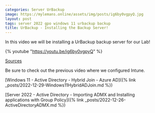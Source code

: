 ```yaml
---
categories: Server UrBackup
image: https://mylemans.online/assets/img/posts/ig6by0vgpyQ.jpg
layout: post
tags: server 2022 gpo windows 11 urbackup backup
title: UrBackup - Installing the Backup Server!
---
```


In this video we will be installing a UrBackup backup server for our Lab!

{% youtube "https://youtu.be/ig6by0vgpyQ" %}

[Sources](https://learn.microsoft.com/en-us/azure/active-directory/fundamentals/customize-branding)

Be sure to check out the previous video where we configured Intune.

[Windows 11 - Active Directory - Hybrid Join - Azure AD]({% link _posts/2022-12-29-Windows11HybridADJoin.md %})

[Server 2022 - Active Directory - Importing ADMX and Installing applications with Group Policy]({% link _posts/2022-12-26-ActiveDirectoryADMX.md %})